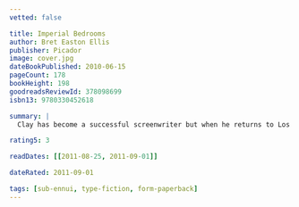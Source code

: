 ```yaml
---
vetted: false

title: Imperial Bedrooms
author: Bret Easton Ellis
publisher: Picador
image: cover.jpg
dateBookPublished: 2010-06-15
pageCount: 178
bookHeight: 198
goodreadsReviewId: 378098699
isbn13: 9780330452618

summary: |
  Clay has become a successful screenwriter but when he returns to Los Angeles, to help cast his new movie, he's soon drifting through a long-familiar circle. Blair is now married to Trent, and their parties attract excessive levels of fame and fortune, though for all that Trent is a powerful manager, his baser instincts remain.

rating5: 3

readDates: [[2011-08-25, 2011-09-01]]

dateRated: 2011-09-01

tags: [sub-ennui, type-fiction, form-paperback]
---
```

